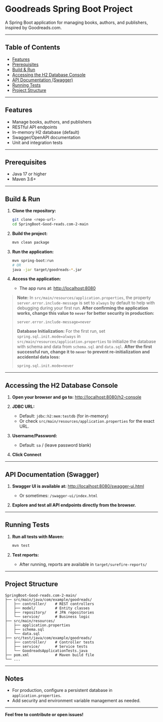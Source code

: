 # Goodreads Spring Boot Project

A Spring Boot application for managing books, authors, and publishers, inspired by Goodreads.com.

---

## Table of Contents
- [Features](#features)
- [Prerequisites](#prerequisites)
- [Build & Run](#build--run)
- [Accessing the H2 Database Console](#accessing-the-h2-database-console)
- [API Documentation (Swagger)](#api-documentation-swagger)
- [Running Tests](#running-tests)
- [Project Structure](#project-structure)

---

## Features
- Manage books, authors, and publishers
- RESTful API endpoints
- In-memory H2 database (default)
- Swagger/OpenAPI documentation
- Unit and integration tests

---

## Prerequisites
- Java 17 or higher
- Maven 3.6+

---

## Build & Run

1. **Clone the repository:**
   ```sh
   git clone <repo-url>
   cd SpringBoot-Good-reads.com-2-main
   ```

2. **Build the project:**
   ```sh
   mvn clean package
   ```

3. **Run the application:**
   ```sh
   mvn spring-boot:run
   # OR
   java -jar target/goodreads-*.jar
   ```

4. **Access the application:**
   - The app runs at: [http://localhost:8080](http://localhost:8080)

> **Note:**
> In `src/main/resources/application.properties`, the property `server.error.include-message` is set to `always` by default to help with debugging during your first run. 
> **After confirming the application works, change this value to `never` for better security in production:**
> ```properties
> server.error.include-message=never
> ```
>
> **Database Initialization:**
> For the first run, set `spring.sql.init.mode=always` in `src/main/resources/application.properties` to initialize the database with schema and data from `schema.sql` and `data.sql`.
> **After the first successful run, change it to `never` to prevent re-initialization and accidental data loss:**
> ```properties
> spring.sql.init.mode=never
> ```

---

## Accessing the H2 Database Console

1. **Open your browser and go to:**
   [http://localhost:8080/h2-console](http://localhost:8080/h2-console)

2. **JDBC URL:**
   - Default: `jdbc:h2:mem:testdb` (for in-memory)
   - Or check `src/main/resources/application.properties` for the exact URL.

3. **Username/Password:**
   - Default: `sa` / (leave password blank)

4. **Click Connect**

---

## API Documentation (Swagger)

1. **Swagger UI is available at:**
   [http://localhost:8080/swagger-ui.html](http://localhost:8080/swagger-ui.html)
   - Or sometimes: `/swagger-ui/index.html`

2. **Explore and test all API endpoints directly from the browser.**

---

## Running Tests

1. **Run all tests with Maven:**
   ```sh
   mvn test
   ```

2. **Test reports:**
   - After running, reports are available in `target/surefire-reports/`

---

## Project Structure

```
SpringBoot-Good-reads.com-2-main/
├── src/main/java/com/example/goodreads/
│   ├── controller/    # REST controllers
│   ├── model/         # Entity classes
│   ├── repository/    # JPA repositories
│   └── service/       # Business logic
├── src/main/resources/
│   ├── application.properties
│   ├── schema.sql
│   └── data.sql
├── src/test/java/com/example/goodreads/
│   ├── controller/    # Controller tests
│   ├── service/       # Service tests
│   └── GoodreadsApplicationTests.java
├── pom.xml            # Maven build file
└── ...
```

---

## Notes
- For production, configure a persistent database in `application.properties`.
- Add security and environment variable management as needed.

---

**Feel free to contribute or open issues!** 
